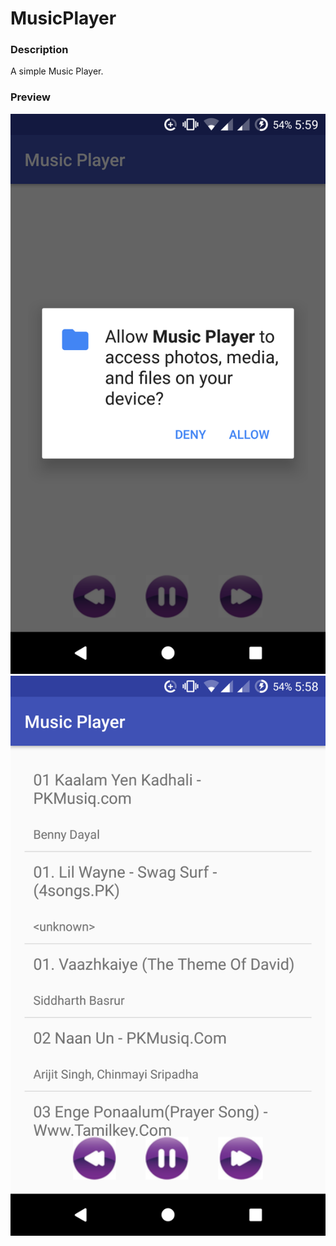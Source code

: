 # MusicPlayer

### Description

A simple Music Player.

### Preview

![Preview 1](./preview/1.png)
![Preview 2](./preview/22.png)

